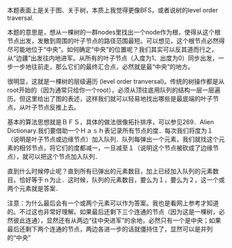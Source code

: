 本题表面上是关于图、关于树，本质上我觉得更像BFS，或者说树的level order traversal.

本题的意思是，想从一棵树的一群nodes里找出一个node作为根，使得从这个根节点出发，发散到周围的叶子节点的路径范围最短。可以想见，这个根节点必然得尽可能地位于“中央”。如何确定“中央”的位置呢？我们其实可以反其道而行之，从“边疆”出发往内地进军。从所有的叶子节点（入度为1、出度为0）同步出发，一步一步地往前走，那么它们的最终汇合点，必然就是最“中央”的地方。

很明显，这就是一棵树的层级遍历 (level order tranversal)。传统的树操作都是从root开始的（因为通常只给你一个root），必须从顶往底用队列的结构一层一层遍历。但这里给出了图的表述，这样我们就可以轻易地找出哪些是最底端的叶子节点，从叶子节点反推上去。

基本的算法思想就是ＢＦＳ，具体的做法很像拓扑排序，可以参见269．Alien Dictionary.我们要借助一个Ｈａｓｈ表记录所有节点的度．每次我们将度为１（说明是叶子节点或边缘节点）加入队列．队列每弹出一个元素，我们就找这个元素的相邻节点，将它们的度都减一，一旦减至１（说明这个节点被砍成了边缘节点），就可以把这个节点加入队列．

直到什么时候停止呢？直到所有已弹出的元素数目，加上已经加入队列的元素数目，恰好等于ｎ为止．这时候，队列的元素数目，要么为１，要么为２，这一个或两个元素就是答案．

注意：为什么最后会有一个或两个元素可以作为答案。我也是看网上参考才知道的。不过这也非常好理解。如果最后还剩下三个连通的节点（因为这是一棵树，必然彼此连通），显然还有从两边“往中央进军”的余地，必然只有一个是中央；如果最后还剩下两个连通的节点，两边各进一步的话就僵持住了，显然可以是并列的“中央”
